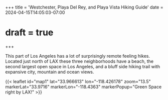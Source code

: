 +++
title = 'Westchester, Playa Del Rey, and Playa Vista Hiking Guide'
date = 2024-04-15T14:05:03-07:00
# draft = true
+++

This part of Los Angeles has a lot of surprisingly remote feeling hikes. Located just north of LAX these three neighborhoods have a beach, the second largest open space in Los Angeles, and a bluff side hiking trail with expansive city, mountain and ocean views.

{{< leaflet id="map1" lat="33.966613" lon="-118.426178" zoom="13.5" markerLat="33.9716" markerLon="-118.4363" markerPopup="Green Space right by LAX!" >}}